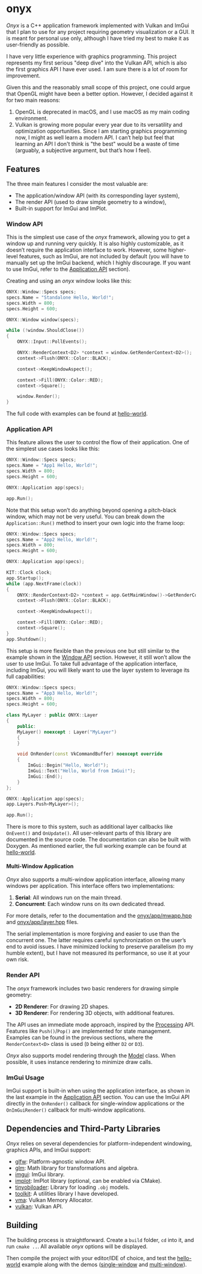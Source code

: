 # onyx

*Onyx* is a C++ application framework implemented with Vulkan and ImGui that I plan to use for any project requiring geometry visualization or a GUI. It is meant for personal use only, although I have tried my best to make it as user-friendly as possible.

I have very little experience with graphics programming. This project represents my first serious "deep dive" into the Vulkan API, which is also the first graphics API I have ever used. I am sure there is a lot of room for improvement.

Given this and the reasonably small scope of this project, one could argue that OpenGL might have been a better option. However, I decided against it for two main reasons:

1. OpenGL is deprecated in macOS, and I use macOS as my main coding environment.
2. Vulkan is growing more popular every year due to its versatility and optimization opportunities. Since I am starting graphics programming now, I might as well learn a modern API. I can’t help but feel that learning an API I don't think is "the best" would be a waste of time (arguably, a subjective argument, but that’s how I feel).

## Features

The three main features I consider the most valuable are:
- The application/window API (with its corresponding layer system),
- The render API (used to draw simple geometry to a window),
- Built-in support for ImGui and ImPlot.

### Window API

This is the simplest use case of the *onyx* framework, allowing you to get a window up and running very quickly. It is also highly customizable, as it doesn’t require the application interface to work. However, some higher-level features, such as ImGui, are not included by default (you will have to manually set up the ImGui backend, which I highly discourage. If you want to use ImGui, refer to the [Application API](#application-api) section).

Creating and using an *onyx* window looks like this:

```cpp
ONYX::Window::Specs specs;
specs.Name = "Standalone Hello, World!";
specs.Width = 800;
specs.Height = 600;

ONYX::Window window(specs);

while (!window.ShouldClose())
{
    ONYX::Input::PollEvents();

    ONYX::RenderContext<D2> *context = window.GetRenderContext<D2>();
    context->Flush(ONYX::Color::BLACK);

    context->KeepWindowAspect();

    context->Fill(ONYX::Color::RED);
    context->Square();

    window.Render();
}
```

The full code with examples can be found at [hello-world](https://github.com/ismawno/onyx/blob/main/hello-world/main.cpp).

### Application API

This feature allows the user to control the flow of their application. One of the simplest use cases looks like this:


```cpp
ONYX::Window::Specs specs;
specs.Name = "App1 Hello, World!";
specs.Width = 800;
specs.Height = 600;

ONYX::Application app(specs);

app.Run();
```

Note that this setup won’t do anything beyond opening a pitch-black window, which may not be very useful. You can break down the `Application::Run()` method to insert your own logic into the frame loop:

```cpp
ONYX::Window::Specs specs;
specs.Name = "App2 Hello, World!";
specs.Width = 800;
specs.Height = 600;

ONYX::Application app(specs);

KIT::Clock clock;
app.Startup();
while (app.NextFrame(clock))
{
    ONYX::RenderContext<D2> *context = app.GetMainWindow()->GetRenderContext<D2>();
    context->Flush(ONYX::Color::BLACK);

    context->KeepWindowAspect();

    context->Fill(ONYX::Color::RED);
    context->Square();
}
app.Shutdown();
```

This setup is more flexible than the previous one but still similar to the example shown in the [Window API](#window-api) section. However, it still won’t allow the user to use ImGui. To take full advantage of the application interface, including ImGui, you will likely want to use the layer system to leverage its full capabilities:


```cpp
ONYX::Window::Specs specs;
specs.Name = "App3 Hello, World!";
specs.Width = 800;
specs.Height = 600;

class MyLayer : public ONYX::Layer
{
    public:
    MyLayer() noexcept : Layer("MyLayer")
    {
    }

    void OnRender(const VkCommandBuffer) noexcept override
    {
        ImGui::Begin("Hello, World!");
        ImGui::Text("Hello, World from ImGui!");
        ImGui::End();
    }
};

ONYX::Application app(specs);
app.Layers.Push<MyLayer>();

app.Run();
```

There is more to this system, such as additional layer callbacks like `OnEvent()` and `OnUpdate()`. All user-relevant parts of this library are documented in the source code. The documentation can also be built with Doxygen. As mentioned earlier, the full working example can be found at [hello-world](https://github.com/ismawno/onyx/blob/main/hello-world/main.cpp).

#### Multi-Window Application

*Onyx* also supports a multi-window application interface, allowing many windows per application. This interface offers two implementations:
1. **Serial**: All windows run on the main thread.
2. **Concurrent**: Each window runs on its own dedicated thread.

For more details, refer to the documentation and the [onyx/app/mwapp.hpp](https://github.com/ismawno/onyx/blob/main/onyx/onyx/app/mwapp.hpp) and [onyx/app/layer.hpp](https://github.com/ismawno/onyx/blob/main/onyx/onyx/app/layer.hpp) files.

The serial implementation is more forgiving and easier to use than the concurrent one. The latter requires careful synchronization on the user’s end to avoid issues. I have minimized locking to preserve parallelism (to my humble extent), but I have not measured its performance, so use it at your own risk.

### Render API

The *onyx* framework includes two basic renderers for drawing simple geometry:
- **2D Renderer**: For drawing 2D shapes.
- **3D Renderer**: For rendering 3D objects, with additional features.

The API uses an immediate mode approach, inspired by the [Processing](https://processing.org) API. Features like `Push()`/`Pop()` are implemented for state management. Examples can be found in the previous sections, where the `RenderContext<D>` class is used (`D` being either `D2` or `D3`).

*Onyx* also supports model rendering through the [Model](https://github.com/ismawno/onyx/blob/main/onyx/onyx/draw/model.hpp) class. When possible, it uses instance rendering to minimize draw calls.

### ImGui Usage

ImGui support is built-in when using the application interface, as shown in the last example in the [Application API](#application-api) section. You can use the ImGui API directly in the `OnRender()` callback for single-window applications or the `OnImGuiRender()` callback for multi-window applications.

## Dependencies and Third-Party Libraries

*Onyx* relies on several dependencies for platform-independent windowing, graphics APIs, and ImGui support:

- [glfw](https://github.com/glfw/glfw): Platform-agnostic window API.
- [glm](https://github.com/g-truc/glm): Math library for transformations and algebra.
- [imgui](https://github.com/ocornut/imgui): ImGui library.
- [implot](https://github.com/epezent/implot): ImPlot library (optional, can be enabled via CMake).
- [tinyobjloader](https://github.com/tinyobjloader/tinyobjloader): Library for loading `.obj` models.
- [toolkit](https://github.com/ismawno/toolkit): A utilities library I have developed.
- [vma](https://github.com/GPUOpen-LibrariesAndSDKs/VulkanMemoryAllocator): Vulkan Memory Allocator.
- [vulkan](https://github.com/KhronosGroup/Vulkan-Loader): Vulkan API.

## Building

The building process is straightforward. Create a `build` folder, `cd` into it, and run `cmake ..`. All available *onyx* options will be displayed.

Then compile the project with your editor/IDE of choice, and test the [hello-world](https://github.com/ismawno/onyx/blob/main/hello-world/main.cpp) example along with the demos ([single-window](https://github.com/ismawno/onyx/blob/main/single-window-demo) and [multi-window](https://github.com/ismawno/onyx/blob/main/multi-window-demo)).